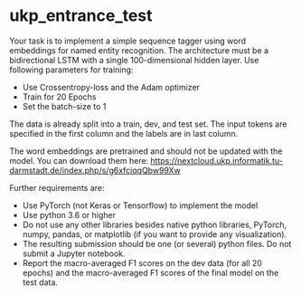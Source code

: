 # ukp_entrance_test
Your task is to implement a simple sequence tagger using word embeddings for named entity recognition.
The architecture must be a bidirectional LSTM with a single 100-dimensional hidden layer.
Use following parameters for training:
* Use Crossentropy-loss and the Adam optimizer
* Train for 20 Epochs
* Set the batch-size to 1

The data is already split into a train, dev, and test set. The input tokens are specified in the first column and the labels are in last column.

The word embeddings are pretrained and should not be updated with the model. You can download them here:
https://nextcloud.ukp.informatik.tu-darmstadt.de/index.php/s/g6xfciqqQbw99Xw

Further requirements are:
* Use PyTorch (not Keras or Tensorflow) to implement the model
* Use python 3.6 or higher
* Do not use any other libraries besides native python libraries, PyTorch, numpy, pandas, or matplotlib (if you want to provide any visualization). 
* The resulting submission should be one (or several) python files. Do not submit a Jupyter notebook.
* Report the macro-averaged F1 scores on the dev data (for all 20 epochs) and the macro-averaged F1 scores of the final model on the test data.
